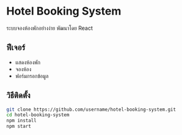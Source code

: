 # Hotel Booking System

ระบบจองห้องพักอย่างง่าย พัฒนาโดย React

## ฟีเจอร์
- แสดงห้องพัก
- จองห้อง
- ฟอร์มกรอกข้อมูล

## วิธีติดตั้ง
```bash
git clone https://github.com/username/hotel-booking-system.git
cd hotel-booking-system
npm install
npm start
```